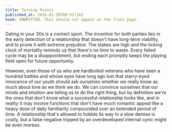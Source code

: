 ```yaml
---
title: Turning Points
published_at: 2016-01-20T08:53:16Z
hook: UNWRITTEN. This should not appear on the front page.
---
```


Dating in your 30s is a contact sport. The incentive for both parties lies in
the early detection of a relationship that doesn't have long-term viability,
and to prune it with extreme prejudice. The stakes are high and the ticking
clock of mortality reminds us that there's no time to waste. Every failed cycle
may be a disappointment, but ending each promptly keeps the playing field open
for future opportunity.

However, even those of us who are hardboiled veterans who have seen a hundred
battles and whose eyes have long ago lost that starry-eyed innocence of our
youth should ask ourselves whether we really know as much about love as we
think we do. We can convince ourselves that our minds and intuition are telling us
to do the right thing, but by definition we're the ones that don't know what a
successful relationship looks like, and in reality it may involve functions
that don't have much romantic appeal like a heavy dose of daily familiarity
compounded over an extended period of time. A relationship that's allowed to
hobble its way to a slow demise is costly, but a false negative tripped by an
overdeveloped internal cynic might be even moreso.
